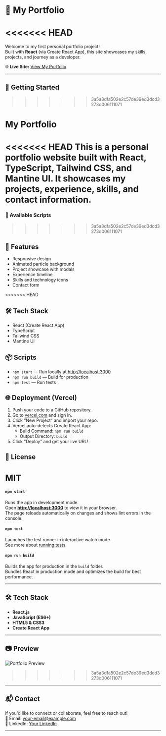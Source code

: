 # 💼 My Portfolio

<<<<<<< HEAD
=======
Welcome to my first personal portfolio project!  
Built with **React** (via Create React App), this site showcases my skills, projects, and journey as a developer.  

🌐 **Live Site:** [View My Portfolio](https://my-portfolio-teqw.onrender.com/)  

---

## 🚀 Getting Started
>>>>>>> 3a5a3dfa502e2c57de39ed3dcd3273d006111071

# My Portfolio

<<<<<<< HEAD
This is a personal portfolio website built with React, TypeScript, Tailwind CSS, and Mantine UI. It showcases my projects, experience, skills, and contact information.
=======
### 📌 Available Scripts
>>>>>>> 3a5a3dfa502e2c57de39ed3dcd3273d006111071

## 🚀 Features
- Responsive design
- Animated particle background
- Project showcase with modals
- Experience timeline
- Skills and technology icons
- Contact form

<<<<<<< HEAD
## 🛠️ Tech Stack
- React (Create React App)
- TypeScript
- Tailwind CSS
- Mantine UI

## 📦 Scripts

- `npm start` — Run locally at [http://localhost:3000](http://localhost:3000)
- `npm run build` — Build for production
- `npm test` — Run tests

## 🌐 Deployment (Vercel)
1. Push your code to a GitHub repository.
2. Go to [vercel.com](https://vercel.com) and sign in.
3. Click "New Project" and import your repo.
4. Vercel auto-detects Create React App:
	- Build Command: `npm run build`
	- Output Directory: `build`
5. Click "Deploy" and get your live URL!

## 📄 License
MIT
=======
#### `npm start`
Runs the app in development mode.  
Open **[http://localhost:3000](http://localhost:3000)** to view it in your browser.  
The page reloads automatically on changes and shows lint errors in the console.

#### `npm test`
Launches the test runner in interactive watch mode.  
See more about [running tests](https://facebook.github.io/create-react-app/docs/running-tests).

#### `npm run build`
Builds the app for production in the `build` folder.  
Bundles React in production mode and optimizes the build for best performance.

---

## 🛠 Tech Stack
- **React.js**
- **JavaScript (ES6+)**
- **HTML5 & CSS3**
- **Create React App**

---

## 📷 Preview
![Portfolio Preview](https://your-screenshot-link.com)
>>>>>>> 3a5a3dfa502e2c57de39ed3dcd3273d006111071

---

## 📬 Contact
If you'd like to connect or collaborate, feel free to reach out!  
📧 Email: your-email@example.com  
💼 LinkedIn: [Your LinkedIn](https://linkedin.com/in/yourprofile)

---
